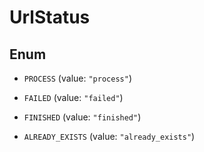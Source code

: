 

# UrlStatus

## Enum


* `PROCESS` (value: `"process"`)

* `FAILED` (value: `"failed"`)

* `FINISHED` (value: `"finished"`)

* `ALREADY_EXISTS` (value: `"already_exists"`)



